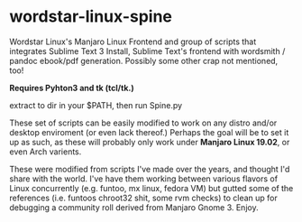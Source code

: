 # wordstar-linux-spine
Wordstar Linux's Manjaro Linux Frontend and group of scripts that integrates Sublime Text 3 Install, 
Sublime Text's frontend with wordsmith / pandoc ebook/pdf generation.
Possibly some other crap not mentioned, too!

**Requires Pyhton3 and tk (tcl/tk.)**

extract to dir in your $PATH, then run Spine.py

These set of scripts can be easily modified to work on any distro and/or desktop enviroment (or even lack thereof.)
Perhaps the goal will be to set it up as such, as these will probably only work under **Manjaro Linux 19.02**, or even Arch varients.

These were modified from scripts I've made over the years, and thought I'd share with the world. I've have them working between
various flavors of Linux concurrently (e.g. funtoo, mx linux, fedora VM) but gutted some of the references (i.e. funtoos chroot32 shit, some rvm checks) to clean up for debugging
a community roll derived from Manjaro Gnome 3. Enjoy.
